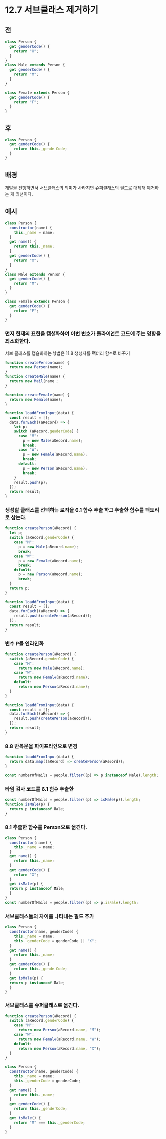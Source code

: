 # 12.7 서브클래스 제거하기

## 전

```javascript
class Person {
  get genderCode() {
    return "X";
  }
}
class Male extends Person {
  get genderCode() {
    return "M";
  }
}

class Female extends Person {
  get genderCode() {
    return "F";
  }
}
```

## 후

```javascript
class Person {
  get genderCode() {
    return this._genderCode;
  }
}
```

## 배경

개발을 진행하면서 서브클래스의 의미가 사라지면
슈퍼클래스의 필드로 대체해 제거하는 게 최선이다.

## 예시

```javascript
class Person {
  constructor(name) {
    this._name = name;
  }
  get name() {
    return this._name;
  }
  get genderCode() {
    return "X";
  }
}
class Male extends Person {
  get genderCode() {
    return "M";
  }
}

class Female extends Person {
  get genderCode() {
    return "F";
  }
}
```

### 먼저 현재의 표현을 캡셜화하여 이번 변호가 클라이언트 코드에 주는 영향을 최소화한다.

서브 클래스를 캡슐화하는 방법은 11.8 생성자를 팩터리 함수로 바꾸기

```javascript
function createPerson(name) {
  return new Person(name);
}
function createMale(name) {
  return new Mail(name);
}

function createFemale(name) {
  return new Female(name);
}
```

```javascript
function loaddFromInput(data) {
  const result = [];
  data.forEach((aRecord) => {
    let p;
    switch (aRecord.genderCode) {
      case "M":
        p = new Male(aRecord.name);
        break;
      case "W":
        p = new Female(aRecord.name);
        break;
      default:
        p = new Person(aRecord.name);
        break;
    }
    result.push(p);
  });
  return result;
}
```

### 생성할 클래스를 선택하는 로직을 6.1 함수 추출 하고 추출한 함수를 팩토리로 삼는다.

```javascript
function createPerson(aRecord) {
  let p;
  switch (aRecord.genderCode) {
    case "M":
      p = new Male(aRecord.name);
      break;
    case "W":
      p = new Female(aRecord.name);
      break;
    default:
      p = new Person(aRecord.name);
      break;
  }
  return p;
}

function loaddFromInput(data) {
  const result = [];
  data.forEach((aRecord) => {
    result.push(createPerson(aRecord));
  });
  return result;
}
```

### 변수 P를 인라인화

```javascript
function createPerson(aRecord) {
  switch (aRecord.genderCode) {
    case "M":
      return new Male(aRecord.name);
    case "W":
      return new Female(aRecord.name);
    default:
      return new Person(aRecord.name);
  }
}

function loaddFromInput(data) {
  const result = [];
  data.forEach((aRecord) => {
    result.push(createPerson(aRecord));
  });
  return result;
}
```

### 8.8 반복문을 파이프라인으로 변경

```javascript
function loaddFromInput(data) {
  return data.map((aRecord) => createPerson(aRecord));
}
```

```javascript
const numberOfMails = people.filter((p) => p instanceof Male).length;
```

### 타임 검사 코드를 6.1 함수 추출한

```javascript
const numberOfMails = people.filter((p) => isMale(p)).length;
function isMale(p) {
  return p instanceof Male;
}
```

### 8.1 추출한 함수를 Person으로 옮긴다.

```javascript
class Person {
  constructor(name) {
    this._name = name;
  }
  get name() {
    return this._name;
  }
  get genderCode() {
    return "X";
  }
  get isMale(p) {
  return p instanceof Male;
  }
}
const numberOfMails = people.filter((p) => p.isMale).length;
```

### 서브클래스들의 차이를 나타내는 필드 추가

```javascript
class Person {
  constructor(name, genderCode) {
    this._name = name;
    this._genderCode = genderCode || "X";
  }
  get name() {
    return this._name;
  }
  get genderCode() {
    return this._genderCode;
  }
  get isMale(p) {
  return p instanceof Male;
  }
}
```

### 서브클래스를 슈퍼클래스로 옮긴다.

```javascript
function createPerson(aRecord) {
  switch (aRecord.genderCode) {
    case "M":
      return new Person(aRecord.name, "M");
    case "W":
      return new Female(aRecord.name, "W");
    default:
      return new Person(aRecord.name, "X");
  }
}

class Person {
  constructor(name, genderCode) {
    this._name = name;
    this._genderCode = genderCode;
  }
  get name() {
    return this._name;
  }
  get genderCode() {
    return this._genderCode;
  }
  get isMale() {
    return "M" === this._genderCode;
  }
}
```
